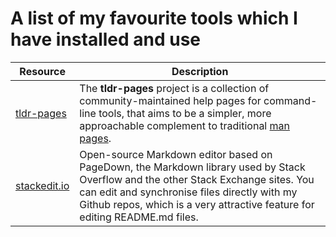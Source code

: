 # A list of my favourite tools which I have installed and use

| Resource | Description |
|--|--|
| [tldr-pages](https://github.com/tldr-pages/tldr) | The **tldr-pages** project is a collection of community-maintained help pages for command-line tools, that aims to be a simpler, more approachable complement to traditional [man pages](https://en.wikipedia.org/wiki/Man_page). |
| [stackedit.io](https://stackedit.io/) | Open-source Markdown editor based on PageDown, the Markdown library used by Stack Overflow and the other Stack Exchange sites. You can edit and synchronise files directly with my Github repos, which is a very attractive feature for editing README.md files. |



<!--stackedit_data:
eyJoaXN0b3J5IjpbLTE4NzI1ODM3MTAsLTE5MDAyNzA3MDMsLT
I3NDAxNDU4OCw1OTk0MTI1NzYsNTAzOTAwMjkyXX0=
-->
